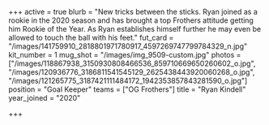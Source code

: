 +++
active = true
blurb = "New tricks between the sticks. Ryan joined as a rookie in the 2020 season and has brought a top Frothers attitude getting him Rookie of the Year. As Ryan establishes himself further he may even be allowed to touch the ball with his feet."
fut_card = "/images/141759910_2818801971780917_4597269747799784329_n.jpg"
kit_number = 1
mug_shot = "/images/img_9509-custom.jpg"
photos = ["/images/118867938_3150930808466536_859710669650260602_o.jpg", "/images/120936776_3186811541545129_2625438443920060268_o.jpg", "/images/121265775_3187421111484172_1942353857843281590_o.jpg"]
position = "Goal Keeper"
teams = ["OG Frothers"]
title = "Ryan Kindell"
year_joined = "2020"

+++
